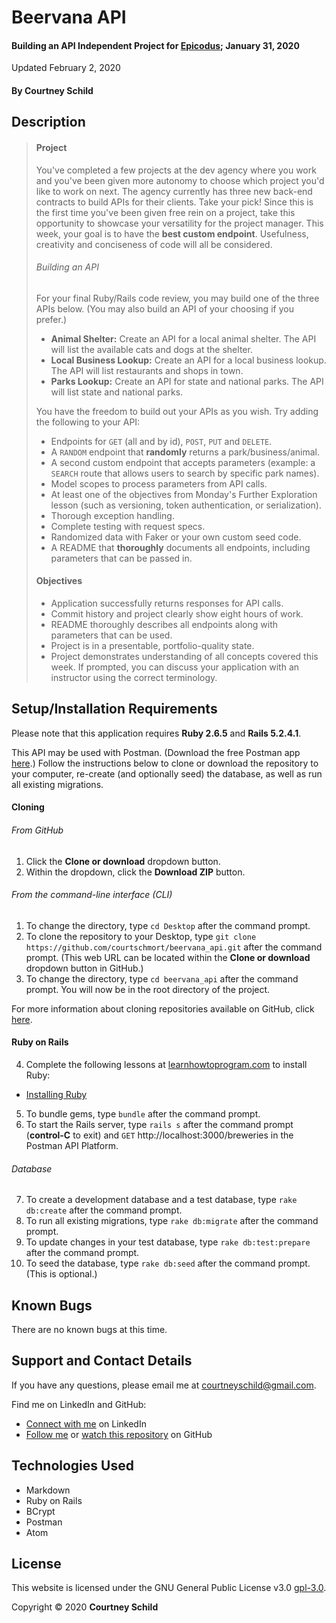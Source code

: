 # Beervana API

#### Building an API Independent Project for [Epicodus](https://www.epicodus.com/); January 31, 2020

Updated February 2, 2020

#### By Courtney Schild

## Description

> #### Project
> You've completed a few projects at the dev agency where you work and you've been given more autonomy to choose which project you'd like to work on next. The agency currently has three new back-end contracts to build APIs for their clients. Take your pick! Since this is the first time you've been given free rein on a project, take this opportunity to showcase your versatility for the project manager. This week, your goal is to have the **best custom endpoint**. Usefulness, creativity and conciseness of code will all be considered.
>
> ###### Building an API
> For your final Ruby/Rails code review, you may build one of the three APIs below. (You may also build an API of your choosing if you prefer.)
> * **Animal Shelter:** Create an API for a local animal shelter. The API will list the available cats and dogs at the shelter.
> * **Local Business Lookup:** Create an API for a local business lookup. The API will list restaurants and shops in town.
> * **Parks Lookup:** Create an API for state and national parks. The API will list state and national parks.
>
> You have the freedom to build out your APIs as you wish. Try adding the following to your API:
> * Endpoints for `GET` (all and by id), `POST`, `PUT` and `DELETE`.
> * A `RANDOM` endpoint that **randomly** returns a park/business/animal.
> * A second custom endpoint that accepts parameters (example: a `SEARCH` route that allows users to search by specific park names).
> * Model scopes to process parameters from API calls.
> * At least one of the objectives from Monday's Further Exploration lesson (such as versioning, token authentication, or serialization).
> * Thorough exception handling.
> * Complete testing with request specs.
> * Randomized data with Faker or your own custom seed code.
> * A README that **thoroughly** documents all endpoints, including parameters that can be passed in.
>
> #### Objectives
> * Application successfully returns responses for API calls.
> * Commit history and project clearly show eight hours of work.
> * README thoroughly describes all endpoints along with parameters that can be used.
> * Project is in a presentable, portfolio-quality state.
> * Project demonstrates understanding of all concepts covered this week. If prompted, you can discuss your application with an instructor using the correct terminology.

<!-- ## Documentation -->

<!-- ## Specs -->

<!-- This is another way to write out specs:
* Spec:
* Input:
* Output:  -->

<!-- #### User Stories

* As a type of user, I want to achieve goal so that reason. -->

<!-- #### CRUD

| HTTP verb | Route | CRUD Action | Description | URL |
| ----------- | ----------- | ----------- | ----------- | ----------- |
|  |  |  |  |  |
|  |  |  |  |  |
|  |  |  |  |  |
|  |  |  |  |  |

| Action | Method | Class or Instance method? | Description |
| ----------- | ----------- | ----------- | ----------- |
|  |  |  |  |
|  |  |  |  |
|  |  |  |  |
|  |  |  |  | -->

## Setup/Installation Requirements

Please note that this application requires **Ruby 2.6.5** and **Rails 5.2.4.1**.

This API may be used with Postman. (Download the free Postman app [here](https://www.getpostman.com/).) Follow the instructions below to clone or download the repository to your computer, re-create (and optionally seed) the database, as well as run all existing migrations.

#### Cloning

###### From GitHub
1. Click the **Clone or download** dropdown button.
2. Within the dropdown, click the **Download ZIP** button.

###### From the command-line interface (CLI)
1. To change the directory, type `cd Desktop` after the command prompt.
2. To clone the repository to your Desktop, type `git clone https://github.com/courtschmort/beervana_api.git` after the command prompt. (This web URL can be located within the **Clone or download** dropdown button in GitHub.)
3. To change the directory, type `cd beervana_api` after the command prompt. You will now be in the root directory of the project.

For more information about cloning repositories available on GitHub, click [here](https://help.github.com/en/articles/which-remote-url-should-i-use).

#### Ruby on Rails

4. Complete the following lessons at [learnhowtoprogram.com](https://www.learnhowtoprogram.com/) to install Ruby:
  * [Installing Ruby](https://www.learnhowtoprogram.com/ruby/getting-started-with-ruby/installing-ruby)
5. To bundle gems, type `bundle` after the command prompt.
6. To start the Rails server, type `rails s` after the command prompt (**control-C** to exit) and `GET` http://localhost:3000/breweries in the Postman API Platform.

###### Database

7. To create a development database and a test database, type `rake db:create` after the command prompt.
8. To run all existing migrations, type `rake db:migrate` after the command prompt.
9. To update changes in your test database, type `rake db:test:prepare` after the command prompt.
10. To seed the database, type `rake db:seed` after the command prompt. (This is optional.)

## Known Bugs

There are no known bugs at this time.

## Support and Contact Details

If you have any questions, please email me at courtneyschild@gmail.com.

Find me on LinkedIn and GitHub:

* [Connect with me](https://www.linkedin.com/in/courtneyschild/) on LinkedIn
* [Follow me](https://github.com/courtschmort) or [watch this repository](https://github.com/courtschmort/beervana_api.git) on GitHub

<!-- ## Product Roadmap

In the future, I plan to include the following key features:
* Key feature 1
* Key feature 2
* Key feature 3 -->

## Technologies Used

* Markdown
* Ruby on Rails
* BCrypt
* Postman
* Atom

## License

This website is licensed under the GNU General Public License v3.0 [gpl-3.0](https://www.gnu.org/licenses/gpl-3.0.en.html).

Copyright &copy; 2020 **Courtney Schild**

